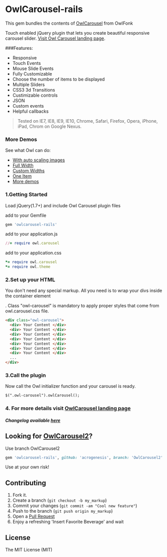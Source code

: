 OwlCarousel-rails
============

This gem bundles the contents of [OwlCarousel](https://github.com/OwlFonk/OwlCarousel) from OwlFonk

Touch enabled jQuery plugin that lets you create beautiful responsive carousel slider. [Visit Owl Carousel landing page](http://owlgraphic.com/owlcarousel).

###Features:
* Responsive
* Touch Events
* Mouse Slide Events
* Fully Customizable
* Choose the number of items to be displayed
* Multiple Sliders
* CSS3 3d Transitions
* Custimizable controls
* JSON
* Custom events
* Helpful callbacks

> Tested on IE7, IE8, IE9, IE10, Chrome, Safari, Firefox, Opera, iPhone, iPad, Chrom on Google Nexus.


### More Demos
See what Owl can do:
* [With auto scaling images](http://owlgraphic.com/owlcarousel/demos/images.html)
* [Full Width](http://owlgraphic.com/owlcarousel/demos/full.html)
* [Custom Widths](http://owlgraphic.com/owlcarousel/demos/custom.html)
* [One Item](http://owlgraphic.com/owlcarousel/demos/one.html)
* [More demos](http://owlgraphic.com/owlcarousel/#more-demos)

### 1.Getting Started
Load jQuery(1.7+) and include Owl Carousel plugin files

add to your Gemfile
```ruby
gem 'owlcarousel-rails'
```

add to your application.js
```ruby
//= require owl.carousel
```

add to your application.css
```ruby
*= require owl.carousel
*= require owl.theme
```

### 2.Set up your HTML
You don't need any special markup. All you need is to wrap your divs inside the container element <div class="owl-carousel">. Class "owl-carousel" is mandatory to apply proper styles that come from owl.carousel.css file.

```html
<div class="owl-carousel">
  <div> Your Content </div>
  <div> Your Content </div>
  <div> Your Content </div>
  <div> Your Content </div>
  <div> Your Content </div>
  <div> Your Content </div>
  <div> Your Content </div>
  ...
</div>
```
### 3.Call the plugin
Now call the Owl initializer function and your carousel is ready.

```html
$(".owl-carousel").owlCarousel();
```
### 4. For more details visit [OwlCarousel landing page](http://owlgraphic.com/owlcarousel)
##### Changelog available [here](http://owlgraphic.com/owlcarousel/changelog.html)

Looking for [OwlCarousel2](https://github.com/OwlFonk/OwlCarousel2)?
------------

Use branch OwlCarousel2
```ruby
gem 'owlcarousel-rails', github: 'acrogenesis', branch: 'OwlCarousel2'
```
Use at your own risk!

Contributing
------------

1. Fork it.
2. Create a branch (`git checkout -b my_markup`)
3. Commit your changes (`git commit -am "Cool new feature"`)
4. Push to the branch (`git push origin my_markup`)
5. Open a [Pull Request][1]
6. Enjoy a refreshing 'Insert Favorite Beverage' and wait

License
------------
The MIT License (MIT)

[1]: https://github.com/acrogenesis/owlcarousel-rails/pulls
